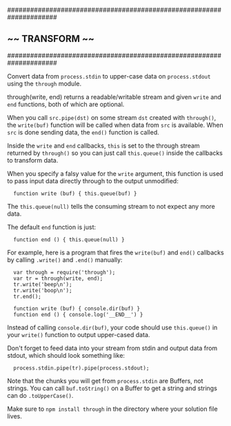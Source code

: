 #####################################################################
##                        ~~  TRANSFORM  ~~                        ##
#####################################################################

Convert data from `process.stdin` to upper-case data on `process.stdout`
using the `through` module.

through(write, end) returns a readable/writable stream and given `write` and
`end` functions, both of which are optional.

When you call `src.pipe(dst)` on some stream `dst` created with `through()`, the
`write(buf)` function will be called when data from `src` is available.
When `src` is done sending data, the `end()` function is called.

Inside the `write` and `end` callbacks, `this` is set to the through stream
returned by `through()` so you can just call `this.queue()` inside the callbacks
to transform data.

When you specify a falsy value for the `write` argument, this function is used
to pass input data directly through to the output unmodified:
```
  function write (buf) { this.queue(buf) }
```
The `this.queue(null)` tells the consuming stream to not expect any more data.

The default `end` function is just:
```
  function end () { this.queue(null) }
```
For example, here is a program that fires the `write(buf)` and `end()` callbacks
by calling `.write()` and `.end()` manually:
```
  var through = require('through');
  var tr = through(write, end);
  tr.write('beep\n');
  tr.write('boop\n');
  tr.end();

  function write (buf) { console.dir(buf) }
  function end () { console.log('__END__') }
```
Instead of calling `console.dir(buf)`, your code should use `this.queue()` in
your `write()` function to output upper-cased data.

Don't forget to feed data into your stream from stdin and output data from
stdout, which should look something like:
```
  process.stdin.pipe(tr).pipe(process.stdout);
```
Note that the chunks you will get from `process.stdin` are Buffers, not strings.
You can call `buf.toString()` on a Buffer to get a string and strings can do
`.toUpperCase()`.

Make sure to `npm install through` in the directory where your solution
file lives.
